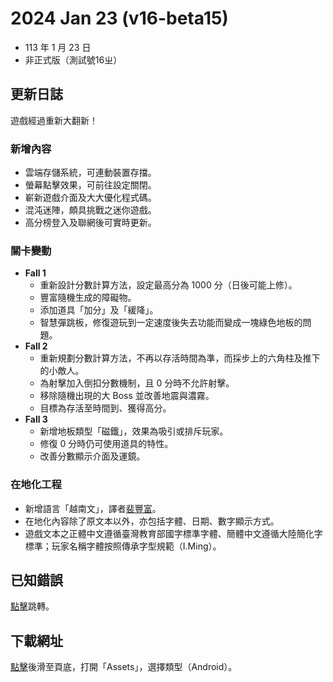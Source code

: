 # 2024 Jan 23 (v16-beta15)
- 113 年 1 月 23 日
- 非正式版（測試號16ㄓ）

## 更新日誌

遊戲經過重新大翻新！

### 新增內容
- 雲端存儲系統，可連動裝置存擋。
- 螢幕點擊效果，可前往設定關閉。
- 嶄新遊戲介面及大大優化程式碼。
- 混沌迷陣，頗具挑戰之迷你遊戲。
- 高分榜登入及聯網後可實時更新。

### 關卡變動

- **Fall 1** 
  - 重新設計分數計算方法，設定最高分為 1000 分（日後可能上修）。
  - 豐富隨機生成的障礙物。
  - 添加道具「加分」及「緩降」。
  - 智慧彈跳板，修復遊玩到一定速度後失去功能而變成一塊綠色地板的問題。
- **Fall 2**
  - 重新規劃分數計算方法，不再以存活時間為準，而採步上的六角柱及推下的小敵人。
  - 為射擊加入倒扣分數機制，且 0 分時不允許射擊。
  - 移除隨機出現的大 Boss 並改善地震與濃霧。
  - 目標為存活至時間到、獲得高分。
- **Fall 3**
  - 新增地板類型「磁鐵」，效果為吸引或排斥玩家。
  - 修復 0 分時仍可使用道具的特性。
  - 改善分數顯示介面及運鏡。

### 在地化工程

- 新增語言「越南文」，譯者[裴豐富](https://github.com/peifengfu)。
- 在地化內容除了原文本以外，亦包括字體、日期、數字顯示方式。
- 遊戲文本之正體中文遵循臺灣教育部國字標準字體、簡體中文遵循大陸簡化字標準；玩家名稱字體按照傳承字型規範（I.Ming）。

## 已知錯誤
[點擊](https://github.com/Zutek3134/Do-Not-Fall/blob/main/Known%20Bugs%20已知錯誤/國文/v國文.md#v16-beta15)跳轉。

## 下載網址
[點擊](https://github.com/Zutek3134/Do-Not-Fall/releases/tag/v16-beta15)後滑至頁底，打開「Assets」，選擇類型（Android）。
